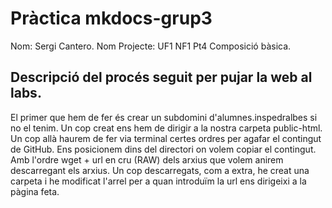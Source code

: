 # Pràctica mkdocs-grup3  
  
Nom: Sergi Cantero.
Nom Projecte: UF1 NF1 Pt4 Composició bàsica.
  
## Descripció del procés seguit per pujar la web al labs. 

El primer que hem de fer és crear un subdomini d'alumnes.inspedralbes si no el tenim.
Un cop creat ens hem de dirigir a la nostra carpeta public-html. Un cop allà haurem de fer via terminal certes ordres per agafar el contingut de GitHub. Ens posicionem dins del directori on volem copiar el contingut.
Amb l'ordre wget + url en cru (RAW) dels arxius que volem anirem descarregant els arxius.
Un cop descarregats, com a extra, he creat una carpeta i he modificat l'arrel per a quan introduïm la url ens dirigeixi a la pàgina feta.
